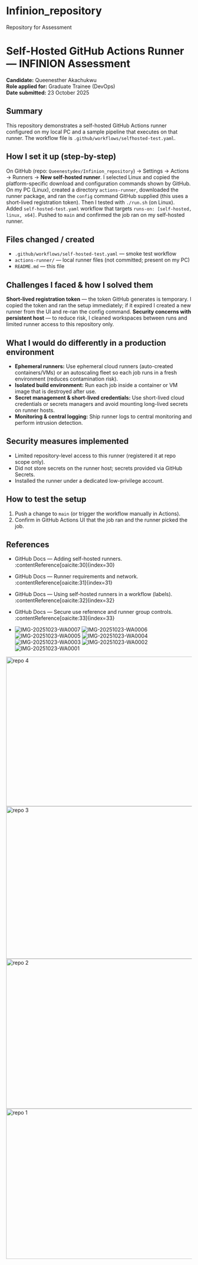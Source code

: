 # Infinion_repository
Repository for  Assessment
# Self-Hosted GitHub Actions Runner — INFINION Assessment
**Candidate:** Queenesther Akachukwu  
**Role applied for:** Graduate Trainee (DevOps)  
**Date submitted:** 23 October 2025

## Summary
This repository demonstrates a self-hosted GitHub Actions runner configured on my local PC and a sample pipeline that executes on that runner. The workflow file is `.github/workflows/selfhosted-test.yaml`.

## How I set it up (step-by-step)
On GitHub (repo: `Queenestydev/Infinion_repository`) → Settings → Actions → Runners → **New self-hosted runner**. I selected Linux and copied the platform-specific download and configuration commands shown by GitHub.  
On my PC (Linux), created a directory `actions-runner`, downloaded the runner package, and ran the `config` command GitHub supplied (this uses a short-lived registration token). Then I tested with `./run.sh` (on Linux). 
Added `self-hosted-test.yaml` workflow that targets `runs-on: [self-hosted, linux, x64]`. Pushed to `main` and confirmed the job ran on my self-hosted runner.
## Files changed / created
- `.github/workflows/self-hosted-test.yaml` — smoke test workflow
- `actions-runner/` — local runner files (not committed; present on my PC)
- `README.md` — this file

## Challenges I faced & how I solved them
**Short-lived registration token** — the token GitHub generates is temporary. I copied the token and ran the setup immediately; if it expired I created a new runner from the UI and re-ran the config command. 
**Security concerns with persistent host** — to reduce risk, I cleaned workspaces between runs and limited runner access to this repository only. 
## What I would do differently in a production environment
- **Ephemeral runners:** Use ephemeral cloud runners (auto-created containers/VMs) or an autoscaling fleet so each job runs in a fresh environment (reduces contamination risk). 
- **Isolated build environment:** Run each job inside a container or VM image that is destroyed after use.  
- **Secret management & short-lived credentials:** Use short-lived cloud credentials or secrets managers and avoid mounting long-lived secrets on runner hosts.  
- **Monitoring & central logging:** Ship runner logs to central monitoring and perform intrusion detection.

## Security measures implemented
- Limited repository-level access to this runner (registered it at repo scope only). 
- Did not store secrets on the runner host; secrets provided via GitHub Secrets.  
- Installed the runner under a dedicated low-privilege account.  
## How to test the setup
1. Push a change to `main` (or trigger the workflow manually in Actions).  
2. Confirm in GitHub Actions UI that the job ran and the runner picked the job.  

## References
- GitHub Docs — Adding self-hosted runners. :contentReference[oaicite:30]{index=30}  
- GitHub Docs — Runner requirements and network. :contentReference[oaicite:31]{index=31}  
- GitHub Docs — Using self-hosted runners in a workflow (labels). :contentReference[oaicite:32]{index=32}  
- GitHub Docs — Secure use reference and runner group controls. :contentReference[oaicite:33]{index=33}

- ![IMG-20251023-WA0007](https://github.com/user-attachments/assets/2ae8f7cc-ab3d-45ba-9321-6c8f983ab7f2)
![IMG-20251023-WA0006](https://github.com/user-attachments/assets/b74b40e3-9fe7-4704-a95a-c7e50164242c)
![IMG-20251023-WA0005](https://github.com/user-attachments/assets/4d4ad709-9784-4f02-b46a-4966e0e39bfd)
![IMG-20251023-WA0004](https://github.com/user-attachments/assets/1019a1e2-efd1-404a-8b4f-311edc6cf148)
![IMG-20251023-WA0003](https://github.com/user-attachments/assets/6dfd27da-809a-4619-bd5f-18b62adebba6)
![IMG-20251023-WA0002](https://github.com/user-attachments/assets/be5fc04b-573e-41c4-aad4-1c2ccecb98e3)
![IMG-20251023-WA0001](https://github.com/user-attachments/assets/c81eb0d9-497c-4d3b-b827-920f4417e872)
<img width="656" height="405" alt="repo 4" src="https://github.com/user-attachments/assets/0410dd66-8b23-4bef-ad06-31beb1e04ffa" />
<img width="657" height="413" alt="repo 3" src="https://github.com/user-attachments/assets/25338a73-e683-409a-8f3b-b6d6c57d3f4e" />
<img width="659" height="406" alt="repo 2" src="https://github.com/user-attachments/assets/2a53fe31-7d71-4dfa-8178-217642f6bf21" />
<img width="650" height="407" alt="repo 1" src="https://github.com/user-attachments/assets/5ed31740-f3da-49e4-a780-790761f66a97" />


